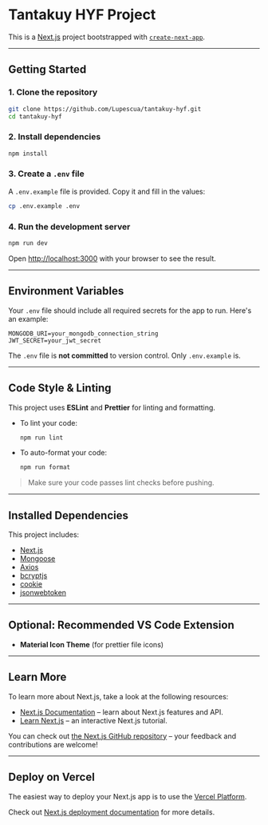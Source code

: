 # Tantakuy HYF Project

This is a [Next.js](https://nextjs.org) project bootstrapped with [`create-next-app`](https://nextjs.org/docs/app/api-reference/cli/create-next-app).

---

## Getting Started

### 1. Clone the repository

```bash
git clone https://github.com/Lupescua/tantakuy-hyf.git
cd tantakuy-hyf
```

### 2. Install dependencies

```bash
npm install
```

### 3. Create a `.env` file

A `.env.example` file is provided. Copy it and fill in the values:

```bash
cp .env.example .env
```

### 4. Run the development server

```bash
npm run dev
```

Open [http://localhost:3000](http://localhost:3000) with your browser to see the result.

---

## Environment Variables

Your `.env` file should include all required secrets for the app to run. Here's an example:

```env
MONGODB_URI=your_mongodb_connection_string
JWT_SECRET=your_jwt_secret
```

The `.env` file is **not committed** to version control. Only `.env.example` is.

---

## Code Style & Linting

This project uses **ESLint** and **Prettier** for linting and formatting.

- To lint your code:

  ```bash
  npm run lint
  ```

- To auto-format your code:

  ```bash
  npm run format
  ```

> Make sure your code passes lint checks before pushing.

---

## Installed Dependencies

This project includes:

- [Next.js](https://nextjs.org/)
- [Mongoose](https://mongoosejs.com/)
- [Axios](https://axios-http.com/)
- [bcryptjs](https://www.npmjs.com/package/bcryptjs)
- [cookie](https://www.npmjs.com/package/cookie)
- [jsonwebtoken](https://www.npmjs.com/package/jsonwebtoken)

---

## Optional: Recommended VS Code Extension

- **Material Icon Theme** (for prettier file icons)

---

## Learn More

To learn more about Next.js, take a look at the following resources:

- [Next.js Documentation](https://nextjs.org/docs) – learn about Next.js features and API.
- [Learn Next.js](https://nextjs.org/learn) – an interactive Next.js tutorial.

You can check out [the Next.js GitHub repository](https://github.com/vercel/next.js) – your feedback and contributions are welcome!

---

## Deploy on Vercel

The easiest way to deploy your Next.js app is to use the [Vercel Platform](https://vercel.com/new?utm_medium=default-template&filter=next.js&utm_source=create-next-app&utm_campaign=create-next-app-readme).

Check out [Next.js deployment documentation](https://nextjs.org/docs/app/building-your-application/deploying) for more details.
